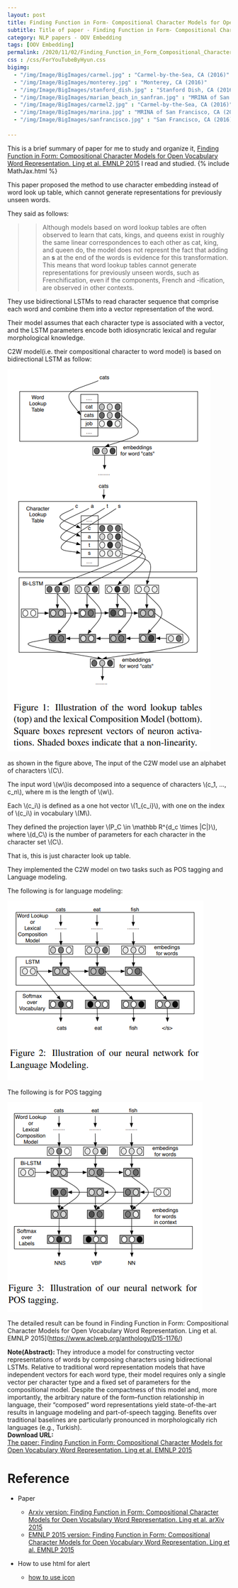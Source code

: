 ```yaml
---
layout: post
title: Finding Function in Form- Compositional Character Models for Open Vocabulary Word Representation
subtitle: Title of paper - Finding Function in Form- Compositional Character Models for Open Vocabulary Word Representation
category: NLP papers - OOV Embedding
tags: [OOV Embedding]
permalink: /2020/11/02/Finding_Function_in_Form_Compositional_Character_Models_for_Open_Vocabulary_Word_Representation/
css : /css/ForYouTubeByHyun.css
bigimg: 
  - "/img/Image/BigImages/carmel.jpg" : "Carmel-by-the-Sea, CA (2016)"
  - "/img/Image/BigImages/monterey.jpg" : "Monterey, CA (2016)"
  - "/img/Image/BigImages/stanford_dish.jpg" : "Stanford Dish, CA (2016)"
  - "/img/Image/BigImages/marian_beach_in_sanfran.jpg" : "MRINA of San Francisco, CA (2016)"
  - "/img/Image/BigImages/carmel2.jpg" : "Carmel-by-the-Sea, CA (2016)"
  - "/img/Image/BigImages/marina.jpg" : "MRINA of San Francisco, CA (2016)"
  - "/img/Image/BigImages/sanfrancisco.jpg" : "San Francisco, CA (2016)"
  
---
```


This is a brief summary of paper for me to study and organize it, [Finding Function in Form: Compositional Character Models for Open Vocabulary Word Representation. Ling et al. EMNLP 2015](https://www.aclweb.org/anthology/D15-1176/) I read and studied. 
{% include MathJax.html %}

This paper proposed the method to use character embedding instead of word look up table, which cannot generate representations for previously unseen words.

They said as follows:

>>Although models based on word lookup tables are often observed to learn that cats, kings, and queens exist in roughly the same linear correspondences to each other as cat, king, and queen do, the model does not represnt the fact that adding an **s** at the end of the words is evidence for this transformation. This means that word lookup tables cannot generate representations for previously unseen words, such as Frenchification, even if the components, French and -ification, are observed in other contexts.
 
They use bidirectional LSTMs to read character sequence that comprise each word and combine them into a vector representation of the word. 

Their model assumes that each character type is associated with a vector, and the LSTM parameters encode both idiosyncratic lexical and regular morphological knowledge.

C2W model(i.e. their compositional character to word model) is based on bidirectional LSTM  as follow:

![](/img/Image/NaturalLanguageProcessing/NLPLabs/Paper_Investigation/Word2Vec/2020-11-02-Finding_Function_in_Form_Compositional_Character_Models_for_Open_Vocabulary_Word_Representation/C2W_model.PNG)

as shown in the figure above, The input of the C2W model use an alphabet of characters \\(C\\). 

The input word \\(w\\)is decomposed into a sequence of characters \\(c_1, ..., c_n\\), where m is the length of \\(w\\). 

Each \\(c_i\\) is defined as a one hot vector \\(1_{c_i}\\), with one on the index of \\(c_i\\) in vocabulary \\(M\\). 

They defined the projection layer \\(P_C \in \mathbb R^{d_c \times \|C\|}\\), where \\(d_C\\) is the number of parameters for each character in the character set \\(C\\).

That is, this is just character look up table. 

They implemented the C2W model on two tasks such as POS tagging and Language modeling. 

The following is for language modeling:

![](/img/Image/NaturalLanguageProcessing/NLPLabs/Paper_Investigation/Word2Vec/2020-11-02-Finding_Function_in_Form_Compositional_Character_Models_for_Open_Vocabulary_Word_Representation/C2W_language_model.PNG)

The following is for POS tagging 

![](/img/Image/NaturalLanguageProcessing/NLPLabs/Paper_Investigation/Word2Vec/2020-11-02-Finding_Function_in_Form_Compositional_Character_Models_for_Open_Vocabulary_Word_Representation/C2W_pos_tagging.PNG)

The detailed result can be found in Finding Function in Form: Compositional Character Models for Open Vocabulary Word Representation. Ling et al. EMNLP 2015](https://www.aclweb.org/anthology/D15-1176/)


<div class="alert alert-info" role="alert"><i class="fa fa-info-circle"></i> <b>Note(Abstract): </b>
They introduce a model for constructing vector representations of words by composing characters using bidirectional LSTMs. Relative to traditional word representation models that have independent vectors for each word type, their model requires only a single vector per character type and a fixed set of parameters for the compositional model. Despite the compactness of this model and, more importantly, the arbitrary nature of the form–function relationship in language, their “composed” word representations yield state-of-the-art results in language modeling and part-of-speech tagging. Benefits over traditional baselines are particularly pronounced in morphologically rich languages (e.g., Turkish).
</div>
    
<div class="alert alert-success" role="alert"><i class="fa fa-paperclip fa-lg"></i> <b>Download URL: </b><br>
  <a href="https://www.aclweb.org/anthology/D15-1176/">The paper: Finding Function in Form: Compositional Character Models for Open Vocabulary Word Representation. Ling et al. EMNLP 2015</a>
</div>

# Reference 

- Paper 
  - [Arxiv version: Finding Function in Form: Compositional Character Models for Open Vocabulary Word Representation. Ling et al. arXiv 2015](https://arxiv.org/abs/1508.02096)
  - [EMNLP 2015 version: Finding Function in Form: Compositional Character Models for Open Vocabulary Word Representation. Ling et al. EMNLP 2015](https://www.aclweb.org/anthology/D15-1176/)
  
- How to use html for alert
  - [how to use icon](http://idratherbewriting.com/documentation-theme-jekyll/mydoc_icons.html)
    



